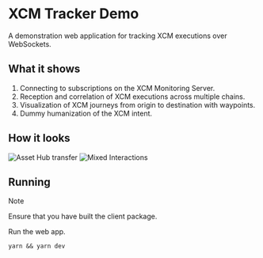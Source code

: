 # XCM Tracker Demo

A demonstration web application for tracking XCM executions over WebSockets.

## What it shows

1. Connecting to subscriptions on the XCM Monitoring Server.
2. Reception and correlation of XCM executions across multiple chains.
3. Visualization of XCM journeys from origin to destination with waypoints.
4. Dummy humanization of the XCM intent.

## How it looks

![Asset Hub transfer](https://github.com/sodazone/xcm-tracker/blob/main/packages/client/examples/tracker/.misc/assets/ah-transfer.png)
![Mixed Interactions](https://github.com/sodazone/xcm-tracker/blob/main/packages/client/examples/tracker/.misc/assets/mix-capture.png)

## Running

> [!NOTE]
> Ensure that you have built the client package.

Run the web app.

```shell
yarn && yarn dev
```
